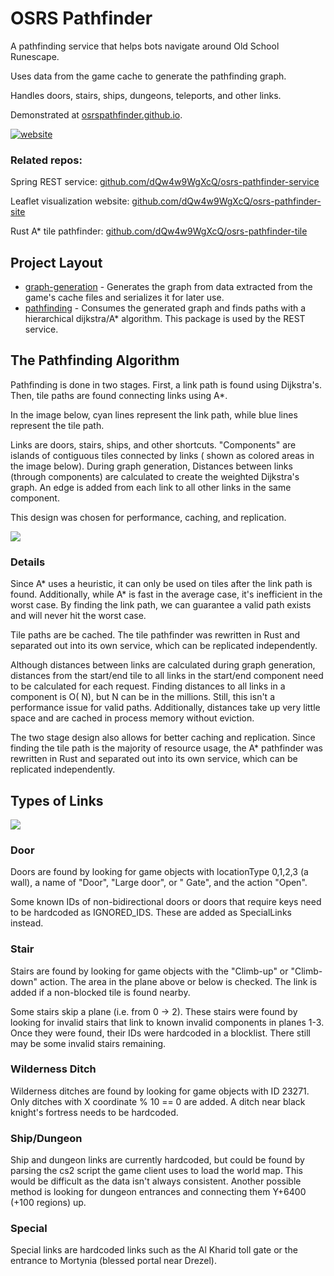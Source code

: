 # OSRS Pathfinder

A pathfinding service that helps bots navigate around Old School Runescape.

Uses data from the game cache to generate the pathfinding graph.

Handles doors, stairs, ships, dungeons, teleports, and other links.

Demonstrated at [osrspathfinder.github.io](https://osrspathfinder.github.io/).

[![website](https://i.imgur.com/sk5XPSt.png)](https://osrspathfinder.github.io/)

### Related repos:

Spring REST
service: [github.com/dQw4w9WgXcQ/osrs-pathfinder-service](https://github.com/dQw4w9WgXcQ/osrs-pathfinder-service)

Leaflet visualization
website: [github.com/dQw4w9WgXcQ/osrs-pathfinder-site](https://github.com/dQw4w9WgXcQ/osrs-pathfinder-site)

Rust A* tile
pathfinder: [github.com/dQw4w9WgXcQ/osrs-pathfinder-tile](https://github.com/dQw4w9WgXcQ/osrs-pathfinder-tile)

## Project Layout

- [graph-generation](graph-generation/src/main/java/dev/dqw4w9wgxcq/pathfinder/graphgeneration) - Generates the graph
  from data extracted from the game's cache files and serializes it for later use.
- [pathfinding](/pathfinding/src/main/java/dev/dqw4w9wgxcq/pathfinder) - Consumes the generated graph and finds paths
  with a hierarchical dijkstra/A* algorithm. This package is used by the REST service.

## The Pathfinding Algorithm

Pathfinding is done in two stages. First, a link path is found using Dijkstra's. Then, tile paths are found connecting
links using A*.

In the image below, cyan lines represent the link path, while blue lines represent the tile path.

Links are doors, stairs, ships, and other shortcuts.  "Components" are islands of contiguous tiles connected by links (
shown as colored areas in the image below). During graph generation, Distances between links (through components) are
calculated to create the weighted Dijkstra's graph. An edge is added from each link to all other links in the same
component.

This design was chosen for performance, caching, and replication.

![](https://i.imgur.com/MaD51oN.png)

### Details

Since A* uses a heuristic, it can only be used on tiles after the link path is found. Additionally, while A* is fast in
the average case, it's inefficient in the worst case. By finding the link path, we can guarantee a valid path exists and
will never hit the worst case.

Tile paths are be cached. The tile pathfinder was rewritten in Rust and separated out into its own service, which can be
replicated independently.

Although distances between links are calculated during graph generation, distances from the start/end tile to all links
in the start/end component need to be calculated for each request. Finding distances to all links in a component is O(
N), but N can be in the millions. Still, this isn't a performance issue for valid paths. Additionally, distances take up
very little space and are cached in process memory without eviction.

The two stage design also allows for better caching and replication. Since finding the tile path is the majority of
resource usage, the A* pathfinder was rewritten in Rust and separated out into its own service, which can be replicated
independently.

## Types of Links

![](https://i.imgur.com/k7bTfWe.png)

### Door

Doors are found by looking for game objects with locationType 0,1,2,3 (a wall), a name of "Door", "Large door", or "
Gate", and the action "Open".

Some known IDs of non-bidirectional doors or doors that require keys need to be hardcoded as IGNORED_IDS. These are
added as SpecialLinks instead.

### Stair

Stairs are found by looking for game objects with the "Climb-up" or "Climb-down" action. The area in the plane above or
below is checked. The link is added if a non-blocked tile is found nearby.

Some stairs skip a plane (i.e. from 0 -> 2). These stairs were found by looking for invalid stairs that link to known
invalid components in planes 1-3. Once they were found, their IDs were hardcoded in a blocklist. There still may be some
invalid stairs remaining.

### Wilderness Ditch

Wilderness ditches are found by looking for game objects with ID 23271. Only ditches with X coordinate % 10 == 0 are
added. A ditch near black knight's fortress needs to be hardcoded.

### Ship/Dungeon

Ship and dungeon links are currently hardcoded, but could be found by parsing the cs2 script the game client uses to
load the world map. This would be difficult as the data isn't always consistent. Another possible method is looking for
dungeon entrances and connecting them Y+6400 (+100 regions) up.

### Special

Special links are hardcoded links such as the Al Kharid toll gate or the entrance to Mortynia (blessed portal near
Drezel).  
